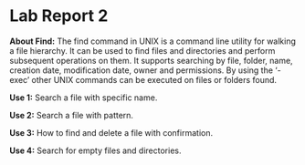 # Lab Report 2

**About Find:** The find command in UNIX is a command line utility for walking a file hierarchy. It can be used to find files and directories and perform subsequent operations on them. It supports searching by file, folder, name, creation date, modification date, owner and permissions. By using the ‘-exec’ other UNIX commands can be executed on files or folders found. 

**Use 1:** Search a file with specific name.

**Use 2:** Search a file with pattern.

**Use 3:** How to find and delete a file with confirmation.

**Use 4:** Search for empty files and directories.
